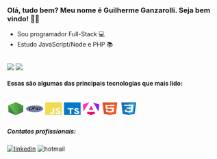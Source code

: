 ### Olá, tudo bem? Meu nome é Guilherme Ganzarolli. Seja bem vindo! 👋👾
- Sou programador Full-Stack 💻
- Estudo JavaScript/Node e PHP 📚

##

<div>
  <img height="180em" src="https://github-readme-stats.vercel.app/api/top-langs/?username=GuilhermeGanzarolli&layout=compact&langs_count=6&theme=tokyonight">
  <img height="180em" src="https://github-readme-stats.vercel.app/api/pin/?username=GuilhermeGanzarolli&repo=Cadastro-de-usuarios&layout=compact&theme=tokyonight">
</div>


#### Essas são algumas das principais tecnologias que mais lido:
<div style="display: inline_block"><br>
  <img align="center" alt="Node.js icon" height="30" width="40" src="https://raw.githubusercontent.com/devicons/devicon/master/icons/nodejs/nodejs-original.svg">
  <img align="center" alt="Php icon" height="30" width="40" src="https://raw.githubusercontent.com/devicons/devicon/master/icons/php/php-original.svg">
  <img align="center" alt="Js icon" height="30" width="40" src="https://raw.githubusercontent.com/devicons/devicon/master/icons/javascript/javascript-plain.svg">
  <img align="center" alt="Ts icon" height="30" width="40" src="https://raw.githubusercontent.com/devicons/devicon/master/icons/typescript/typescript-plain.svg">
  <img align="center" alt="Angular icon" height="30" width="40" src="https://raw.githubusercontent.com/devicons/devicon/master/icons/angular/angular-original.svg">
  <img align="center" alt="HTML icon" height="30" width="40" src="https://raw.githubusercontent.com/devicons/devicon/master/icons/html5/html5-original.svg">
  <img align="center" alt="CSS icon" height="30" width="40" src="https://raw.githubusercontent.com/devicons/devicon/master/icons/css3/css3-original.svg">
</div>

##

##### Contatos profissionais:
[![linkedin](https://img.shields.io/badge/LinkedIn-0077B5?style=for-the-badge&logo=linkedin&logoColor=white)](https://www.linkedin.com/in/guilherme-ganzarolli-1856471b9/)
![hotmail](https://img.shields.io/badge/Microsoft_Outlook-0078D4?style=for-the-badge&logo=microsoft-outlook&logoColor=white)

